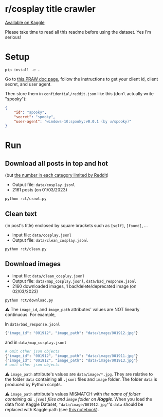 # r/cosplay title crawler

[Available on Kaggle](https://www.kaggle.com/datasets/inhanhv/rcosplay-hot-top-images-with-titles)

Please take time to read all this readme before using the dataset. Yes I'm serious!

# Setup

```
pip install -e .
```

Go to [this PRAW doc page](https://praw.readthedocs.io/en/stable/getting_started/quick_start.html#prerequisites), follow the instructions to get your client id, client secret, and user agent.

Then store them in `confidential/reddit.json` like this (don't actually write "spooky"):
```json
{
    "id": "spooky",
    "secret": "spooky",
    "user-agent": "windows-10:spooky:v0.0.1 (by u/spooky)"
}
```

# Run
## Download all posts in top and hot 
(but [the number in each category limited by Reddit](https://stackoverflow.com/a/54046328/13358358))
- Output file: `data/cosplay.jsonl`
- 2161 posts (on 01/03/2023)
```
python rct/crawl.py
```

## Clean text 
(in post's title) enclosed by square brackets such as `[self]`, `[found]`, ... 
- Input file: `data/cosplay.jsonl`
- Output file: `data/clean_cosplay.jsonl`
```
python rct/clean.py
```

## Download images 
- Input file: `data/clean_cosplay.jsonl`
- Output file: `data/map_cosplay.jsonl`, `data/bad_response.jsonl`
- 2160 downloaded images, 1 bad/delete/deprecated image (on 02/03/2023)
```
python rct/download.py
``` 

⚠ The `image_id`, and `image_path` attributes' values are NOT linearly continuous. For example,

in `data/bad_response.jsonl`
```python
{"image_id": "001912", "image_path": "data/image/001912.jpg"}
```
and in `data/map_cosplay.jsonl`
```python
# omit other json objects 
{"image_id": "001912", "image_path": "data/image/001911.jpg"}
{"image_id": "001912", "image_path": "data/image/001913.jpg"}
# omit other json objects
```

⚠ `image_path` attribute's values are `data/image/*.jpg`. They are relative to the folder `data` containing all `.jsonl` files and `image` folder. The folder `data` is produced by Python scripts.

⚠ `image_path` attribute's values MISMATCH with *the name of folder containing all `.jsonl` files and `image` folder on __Kaggle__*. When you load the data from Kaggle Dataset, `"data/image/001912.jpg"`'s `data` should be replaced with Kaggle path (see [this notebook](https://www.kaggle.com/code/inhanhv/rct-demo)).